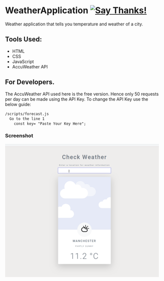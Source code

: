 # WeatherApplication [![Say Thanks!](https://img.shields.io/badge/Say%20Thanks-!-1EAEDB.svg)](https://saythanks.io/to/abir.pal899@gmail.com)
Weather application that tells you temperature and weather of a city.

## Tools Used:
  * HTML
  * CSS
  * JavaScript
  * AccuWeather API
## For Developers.
  The AccuWeather API used here is the free version. Hence only 50 requests per day can be made using the API Key.
  To change the API Key use the below guide:
  ``` 
  /scripts/forecast.js
    Go to the line 1
      const key= "Paste Your Key Here";
 ``` 
 ### Screenshot
 ![](https://raw.githubusercontent.com/imabp/WeatherApplication/master/screenshot.gif)
  
